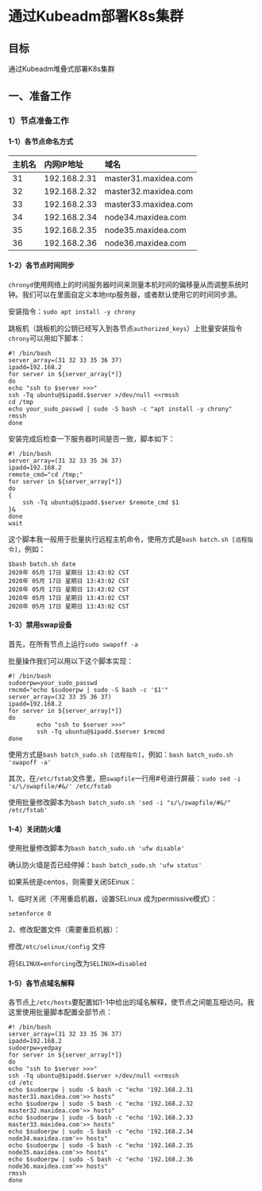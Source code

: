 # 通过Kubeadm部署K8s集群

##  目标

通过Kubeadm堆叠式部署K8s集群

## 一、准备工作

### 1）节点准备工作

#### 1-1）各节点命名方式

| 主机名 | 内网IP地址 | 域名 |
| :--- | :--- | :--- |
| 31 | 192.168.2.31 | master31.maxidea.com |
| 32 | 192.168.2.32 | master32.maxidea.com |
| 33 | 192.168.2.33 | master33.maxidea.com |
| 34 | 192.168.2.34 | node34.maxidea.com |
| 35 | 192.168.2.35 | node35.maxidea.com |
| 36 | 192.168.2.36 | node36.maxidea.com |

#### 1-2）各节点时间同步

`chronyd`使用网络上的时间服务器时间来测量本机时间的偏移量从而调整系统时钟。我们可以在里面自定义本地ntp服务器，或者默认使用它的时间同步源。

安装指令：`sudo apt install -y chrony`

跳板机（跳板机的公钥已经写入到各节点`authorized_keys`）上批量安装指令`chrony`可以用如下脚本：

```text
#! /bin/bash
server_array=(31 32 33 35 36 37)
ipadd=192.168.2
for server in ${server_array[*]}
do
echo "ssh to $server >>>"
ssh -Tq ubuntu@$ipadd.$server >/dev/null <<rmssh
cd /tmp
echo your_sudo_passwd | sudo -S bash -c "apt install -y chrony"
rmssh
done
```

安装完成后检查一下服务器时间是否一致，脚本如下：

```text
#! /bin/bash
server_array=(31 32 33 35 36 37)
ipadd=192.168.2
remote_cmd="cd /tmp;"
for server in ${server_array[*]}
do
{
    ssh -Tq ubuntu@$ipadd.$server $remote_cmd $1
}&
done
wait
```

这个脚本我一般用于批量执行远程主机命令，使用方式是`bash batch.sh [远程指令]`，例如：

```text
$bash batch.sh date
2020年 05月 17日 星期日 13:43:02 CST
2020年 05月 17日 星期日 13:43:02 CST
2020年 05月 17日 星期日 13:43:02 CST
2020年 05月 17日 星期日 13:43:02 CST
2020年 05月 17日 星期日 13:43:02 CST
```

#### 1-3）禁用swap设备

首先，在所有节点上运行`sudo swapoff -a`

批量操作我们可以用以下这个脚本实现：

```text
#! /bin/bash
sudoerpw=your_sudo_passwd
rmcmd="echo $sudoerpw | sudo -S bash -c '$1'"
server_array=(32 33 35 36 37)
ipadd=192.168.2
for server in ${server_array[*]}
do
        echo "ssh to $server >>>"
        ssh -Tq ubuntu@$ipadd.$server $rmcmd
done
```

使用方式是`bash batch_sudo.sh [远程指令]`，例如：`bash batch_sudo.sh 'swapoff -a'`

其次，在`/etc/fstab`文件里，把`swapfile`一行用\#号进行屏蔽：`sudo sed -i 's/\/swapfile/#&/' /etc/fstab`

使用批量修改脚本为`bash batch_sudo.sh 'sed -i "s/\/swapfile/#&/" /etc/fstab'`

#### 1-4）关闭防火墙

使用批量修改脚本为`bash batch_sudo.sh 'ufw disable'`

确认防火墙是否已经停掉：`bash batch_sudo.sh 'ufw status'`

如果系统是centos，则需要关闭SEinux：

1、临时关闭（不用重启机器，设置SELinux 成为permissive模式）：

`setenforce 0` 

2、修改配置文件（需要重启机器）：

修改`/etc/selinux/config` 文件

将`SELINUX=enforcing`改为`SELINUX=disabled`

#### 1-5）各节点域名解释

各节点上`/etc/hosts`要配置如1-1中给出的域名解释，使节点之间能互相访问。我这里使用批量脚本配置全部节点：

```text
#! /bin/bash
server_array=(31 32 33 35 36 37)
ipadd=192.168.2
sudoerpw=yedpay
for server in ${server_array[*]}
do
echo "ssh to $server >>>"
ssh -Tq ubuntu@$ipadd.$server >/dev/null <<rmssh
cd /etc
echo $sudoerpw | sudo -S bash -c "echo '192.168.2.31    master31.maxidea.com'>> hosts"
echo $sudoerpw | sudo -S bash -c "echo '192.168.2.32    master32.maxidea.com'>> hosts"
echo $sudoerpw | sudo -S bash -c "echo '192.168.2.33    master33.maxidea.com'>> hosts"
echo $sudoerpw | sudo -S bash -c "echo '192.168.2.34    node34.maxidea.com'>> hosts"
echo $sudoerpw | sudo -S bash -c "echo '192.168.2.35    node35.maxidea.com'>> hosts"
echo $sudoerpw | sudo -S bash -c "echo '192.168.2.36    node36.maxidea.com'>> hosts"
rmssh
done
```





















